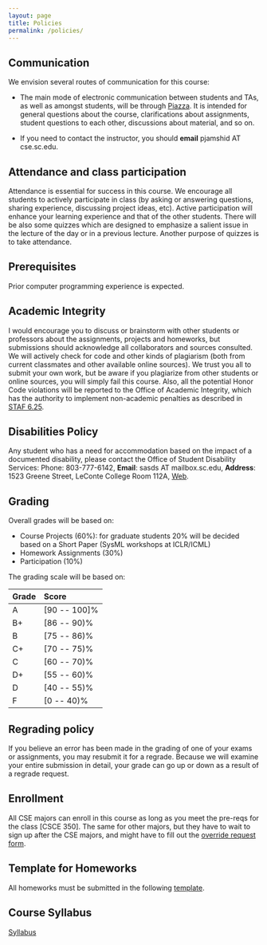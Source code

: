 ```yaml
---
layout: page
title: Policies
permalink: /policies/
---
```



## Communication
We envision several routes of communication for this course:

* The main mode of electronic communication between students and TAs, as well as amongst students, will be through [Piazza](http://piazza.com/sc/fall2019/csce590). It is intended for general questions about the course, clarifications about assignments, student questions to each other, discussions about material, and so on. 

* If you need to contact the instructor, you should **email** pjamshid AT cse.sc.edu. 

## Attendance and class participation
Attendance is essential for success in this course. We encourage all students to actively participate in class (by asking or answering questions, sharing experience, discussing project ideas, etc). Active participation will enhance your learning experience and that of the other students. There will be also some quizzes which are designed to emphasize a salient issue in the lecture of the day or in a previous lecture. Another purpose of quizzes is to take attendance. 

## Prerequisites

Prior computer programming experience is expected. 


## Academic Integrity

I would encourage you to discuss or brainstorm with other students or professors about the assignments, projects and homeworks, but submissions should acknowledge all collaborators and sources consulted. We will actively check for code and other kinds of plagiarism (both from current classmates and other available online sources). We trust you all to submit your own work,
but be aware if you plagiarize from other students or online sources, you will simply fail this course. Also, all the potential Honor Code violations will be reported to the Office of Academic Integrity, which has the authority to implement non-academic penalties as described in [STAF 6.25](http://www.sc.edu/policies/ppm/staf625.pdf).


## Disabilities Policy

Any student who has a need for accommodation based on the impact of
a documented disability, please contact the Office of Student Disability Services: Phone: 803-777-6142, **Email**: sasds AT mailbox.sc.edu, **Address**: 1523 Greene Street, LeConte College Room 112A, [Web](https://www.sc.edu/about/offices_and_divisions/student_disability_resource_center/index.php).


## Grading

Overall grades will be based on:
* Course Projects (60%): for graduate students 20% will be decided based on a Short Paper (SysML workshops at ICLR/ICML)
* Homework Assignments (30%)
* Participation (10%)


The grading scale will be based on:

| Grade        	| Score         | 
| ------------- |:-------------| 
| A     | [90 -- 100]%  	| 
| B+    | [86 -- 90)%       | 
| B 	| [75 -- 86)%       | 
| C+ 	| [70 -- 75)%       | 
| C 	| [60 -- 70)%       | 
| D+ 	| [55 -- 60)%       | 
| D 	| [40 -- 55)%       | 
| F 	| [0 -- 40)%        | 

## Regrading policy

If you believe an error has been made in the grading of one of your exams or assignments, you may resubmit it for a regrade. Because we will examine your entire submission in detail, your grade can go up or down as a result of a regrade request.

## Enrollment

All CSE majors can enroll in this course as long as you meet the pre-reqs for the class [CSCE 350].
The same for other majors, but they have to wait to sign up after the CSE majors, and might have to fill out the [override request form](https://cse.sc.edu/undergraduate/forms/override-request).


## Template for Homeworks

All homeworks must be submitted in the following [template](https://github.com/pooyanjamshidi/csce580/blob/master/resources/homework-template.zip).

## Course Syllabus

[Syllabus](https://pooyanjamshidi.github.io/mls/syllabus/mls-585.pdf)
